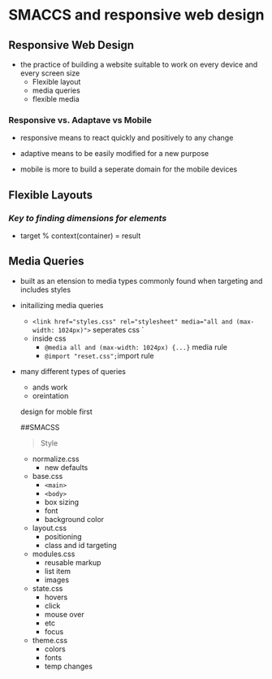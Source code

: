 # SMACCS and responsive web design

## Responsive Web Design

- the practice of building a website suitable to work on every device and every screen size
  - Flexible layout
  - media queries
  - flexible media


### Responsive vs. Adaptave vs Mobile

- responsive means to react quickly and positively to any change

- adaptive means to be easily modified for a new purpose

- mobile is more to build a seperate domain for the mobile devices

## Flexible Layouts

### *Key to finding dimensions for elements* 

- target % context(container) = result


## Media Queries

- built as an etension to media types commonly found when targeting and includes styles

- initailizing media queries
  - `<link href="styles.css" rel="stylesheet" media="all and (max-width: 1024px)">` seperates css
` 
  - inside css
    - `@media all and (max-width: 1024px) {...}` media rule
    - `@import "reset.css";`import rule

- many different types of queries

  - ands work
  - oreintation


  design for moble first


  ##SMACSS

  >Style
  - normalize.css
    - new defaults
  - base.css
    - `<main>`
    - `<body>`
    - box sizing
    - font
    - background color
  - layout.css
    - positioning
    - class and id targeting
  - modules.css
    - reusable markup 
    - list item
    - images
  - state.css
    - hovers
    - click
    - mouse over
    - etc
    - focus
  - theme.css
    - colors
    - fonts
    - temp changes

